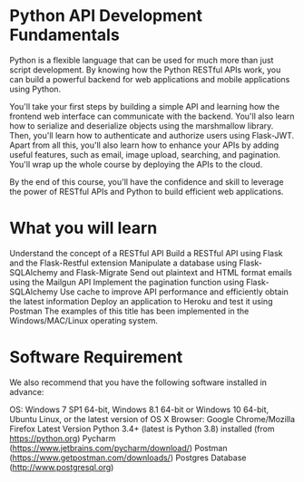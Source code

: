 # Python API Development Fundamentals

Python is a flexible language that can be used for much more than just script development. By knowing how the Python RESTful APIs work, you can build a powerful backend for web applications and mobile applications using Python.

You'll take your first steps by building a simple API and learning how the frontend web interface can communicate with the backend. You'll also learn how to serialize and deserialize objects using the marshmallow library. Then, you'll learn how to authenticate and authorize users using Flask-JWT. Apart from all this, you'll also learn how to enhance your APIs by adding useful features, such as email, image upload, searching, and pagination. You'll wrap up the whole course by deploying the APIs to the cloud.

By the end of this course, you'll have the confidence and skill to leverage the power of RESTful APIs and Python to build efficient web applications.

# What you will learn

Understand the concept of a RESTful API
Build a RESTful API using Flask and the Flask-Restful extension
Manipulate a database using Flask-SQLAlchemy and Flask-Migrate
Send out plaintext and HTML format emails using the Mailgun API
Implement the pagination function using Flask-SQLAlchemy
Use cache to improve API performance and efficiently obtain the latest information
Deploy an application to Heroku and test it using Postman
The examples of this title has been implemented in the Windows/MAC/Linux operating system.

# Software Requirement

We also recommend that you have the following software installed in advance:

OS: Windows 7 SP1 64-bit, Windows 8.1 64-bit or Windows 10 64-bit, Ubuntu Linux, or the latest version of OS X
Browser: Google Chrome/Mozilla Firefox Latest Version
Python 3.4+ (latest is Python 3.8) installed (from https://python.org)
Pycharm (https://www.jetbrains.com/pycharm/download/)
Postman (https://www.getpostman.com/downloads/)
Postgres Database (http://www.postgresql.org)